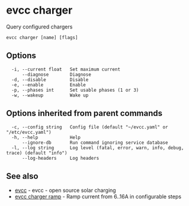 # evcc charger

Query configured chargers

```
evcc charger [name] [flags]
```

## Options

```
  -i, --current float   Set maximum current
      --diagnose        Diagnose
  -d, --disable         Disable
  -e, --enable          Enable
  -p, --phases int      Set usable phases (1 or 3)
  -w, --wakeup          Wake up
```

## Options inherited from parent commands

```
  -c, --config string   Config file (default "~/evcc.yaml" or "/etc/evcc.yaml")
  -h, --help            Help
      --ignore-db       Run command ignoring service database
  -l, --log string      Log level (fatal, error, warn, info, debug, trace) (default "info")
      --log-headers     Log headers
```

## See also

* [evcc](evcc.md)	 - evcc - open source solar charging
* [evcc charger ramp](evcc_charger_ramp.md)	 - Ramp current from 6..16A in configurable steps


